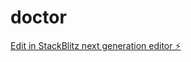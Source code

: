 # doctor

[Edit in StackBlitz next generation editor ⚡️](https://stackblitz.com/~/github.com/techizeBuilder/doctor)